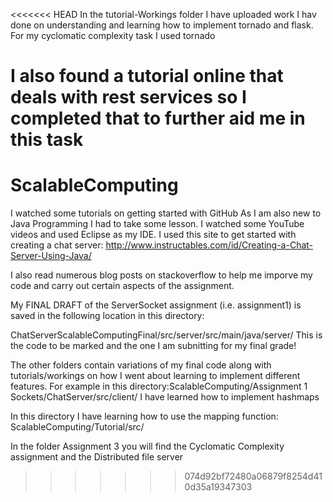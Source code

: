<<<<<<< HEAD
In the tutorial-Workings folder I have uploaded work I hav done on understanding and learning how to implement tornado and flask.
For my cyclomatic complexity task I used tornado

I also found a tutorial online that deals with rest services so I completed that to further aid me in this task
=======
# ScalableComputing
I watched some tutorials on getting started with GitHub
As I am also new to Java Programming I had to take some lesson. I watched some YouTube videos and used Eclipse as my IDE.
I used this site to get started with creating a chat server: http://www.instructables.com/id/Creating-a-Chat-Server-Using-Java/

I also read numerous blog posts on stackoverflow to help me imporve my code and carry out certain aspects of the assignment.


My FINAL DRAFT of the ServerSocket assignment (i.e. assignment1) is saved in the following location in this directory:

ChatServerScalableComputingFinal/src/server/src/main/java/server/  This is the code to be marked and the one I am subnitting for my final grade!

The other folders contain variations of my final code along with tutorials/workings on how I went about learning to implement different features. For example in this directory:ScalableComputing/Assignment 1 Sockets/ChatServer/src/client/ I have learned how to implement hashmaps

In this directory I have learning how to use the mapping function:
ScalableComputing/Tutorial/src/

In the folder Assignment 3 you will find the Cyclomatic Complexity assignment and the Distributed file server


>>>>>>> 074d92bf72480a06879f8254d410d35a19347303
